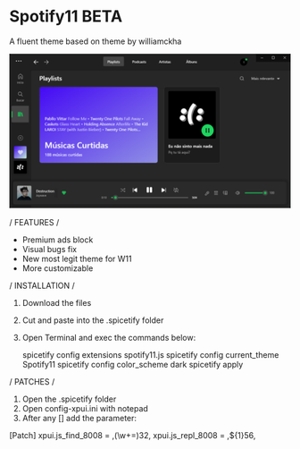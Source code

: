 # Spotify11 BETA
A fluent theme based on theme by williamckha

![preview](https://github.com/bathtimethiago/Spotify11/blob/main/preview.png)

/ FEATURES /

- Premium ads block
- Visual bugs fix
- New most legit theme for W11
- More customizable

/ INSTALLATION /

1. Download the files
2. Cut and paste into the .spicetify folder
3. Open Terminal and exec the commands below:

    spicetify config extensions spotify11.js
 spicetify config current_theme Spotify11
 spicetify config color_scheme dark
 spicetify apply


/ PATCHES /

1. Open the .spicetify folder
2. Open config-xpui.ini with notepad
3. After any [] add the parameter:

 [Patch]
 xpui.js_find_8008 = ,(\w+=)32,
 xpui.js_repl_8008 = ,${1}56,

